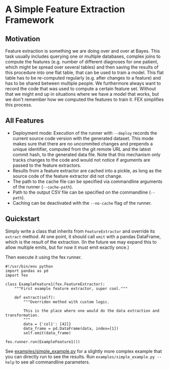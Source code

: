 # A Simple Feature Extraction Framework


## Motivation

Feature extraction is something we are doing over and over at Bayes. This task usually includes querying one or multiple databases, complex joins to compute the features (e.g. number of different diagnoses for one patient, which might be spread over several tables) and then saving the results of this procedure into one flat table, that can be used to train a model. This flat table has to be re-computed regularly (e.g. after changes to a feature) and has to be shared between multiple people. We furthermore always want to record the code that was used to compute a certain feature set. Without that we might end up in situations where we have a model that works, but we don't remember how we computed the features to train it. FEX simplifies this process.


## All Features

* Deployment mode: Execution of the runner with `--deploy` records the current source code version with the generated dataset. This mode makes sure that there are no uncommited changes and prepends a unique identifier, computed from the git remote URL and the latest commit hash, to the generated data file. Note that this mechanism only tracks changes to the code and would not notice if arguments are passed to the feature extractors.
* Results from a feature extractor are cached into a pickle, as long as the source code of the feature extractor did not change.
* The path to the cache file can be specified via commandline arguments of the runner (`--cache-path`).
* Path to the output CSV file can be specified on the commandline (`--path`).
* Caching can be deactivated with the `--no-cache` flag of the runner.


## Quickstart

Simply write a class that inherits from `FeatureExtractor` and override its `extract` method. At one point, it should call `emit` with a pandas DataFrame, which is the result of the extraction. (In the future we may expand this to allow multiple emits, but for now it must emit exactly once.)

Then execute it using the fex runner.

```
#!/usr/bin/env python
import pandas as pd
import fex

class ExampleFeature1(fex.FeatureExtractor):
    """First example feature extractor, super cool."""

    def extract(self):
        """Overriden method with custom logic.

        This is the place where one would do the data extraction and transformation.
        """
        data = {'col1': [42]}
        data_frame = pd.DataFrame(data, index=[1])
        self.emit(data_frame)

fex.runner.run(ExampleFeature1())
```

See [examples/simple_example.py](examples/simple_example.py) for a slightly more complex example that you can directly run to see the results. Run `examples/simple_example.py --help` to see all commandline parameters.
